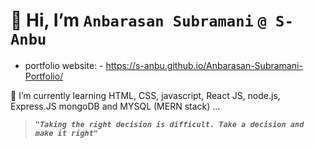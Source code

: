 # 👋 Hi, I’m  `Anbarasan Subramani` `@ S-Anbu`
-  portfolio website: - https://s-anbu.github.io/Anbarasan-Subramani-Portfolio/

🌱 I’m currently learning HTML, CSS, javascript, React JS, node.js, Express.JS mongoDB and MYSQL (MERN stack) ...


>  ***`"Taking the right decision is difficult. Take a decision and make it right"`***

